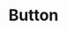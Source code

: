 ---
title: Button
description: Displays a button or a component that looks like a button.
example: Button
files: 
    - Button.svelte
---